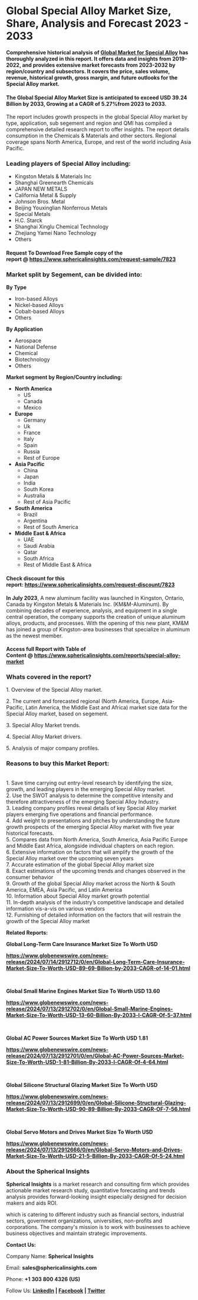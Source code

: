 <div class="content-title">
<h1>Global Special Alloy Market Size, Share, Analysis and Forecast 2023 - 2033</h1>
<div class="content-body__detail">
<section id="section_0" class="entry fr-view">
<p><strong>Comprehensive historical analysis of&nbsp;<a href="https://www.sphericalinsights.com/reports/special-alloy-market" target="_blank" rel="noopener">Global Market for Special Alloy</a>&nbsp;has thoroughly analyzed in this report. It offers data and insights from 2019-2022, and provides extensive market forecasts from 2023-2032 by region/country and subsectors. It covers the price, sales volume, revenue, historical growth, gross margin, and future outlooks for the Special Alloy market.</strong></p>
<h4><strong>The Global Special Alloy Market Size is anticipated to exceed USD 39.24 Billion by 2033, Growing at a CAGR of 5.27%from 2023 to 2033.</strong></h4>
<p>The report includes growth prospects in the global Special Alloy market by type, application, sub segement and region and QMI has compiled a comprehensive detailed research report to offer insights. The report details consumption in the Chemicals &amp; Materials and other sectors. Regional coverage spans North America, Europe, and rest of the world including Asia Pacific.</p>
<h3><strong>Leading players of Special Alloy including:</strong></h3>
<ul>
<li>Kingston Metals &amp; Materials Inc</li>
<li>Shanghai Greenearth Chemicals</li>
<li>JAPAN NEW METALS</li>
<li>California Metal &amp; Supply</li>
<li>Johnson Bros. Metal</li>
<li>Beijing Youxinglian Nonferrous Metals</li>
<li>Special Metals</li>
<li>H.C. Starck</li>
<li>Shanghai Xinglu Chemical Technology</li>
<li>Zhejiang Yamei Nano Technology</li>
<li>Others &nbsp;</li>
</ul>
<h4>Request To Download Free Sample copy of the report&nbsp;@&nbsp;<a href="https://www.sphericalinsights.com/request-sample/7823" target="_blank" rel="noopener">https://www.sphericalinsights.com/request-sample/7823</a></h4>
<h3><strong>Market split by Segement, can be divided into:</strong></h3>
<p><strong>By Type</strong></p>
<ul>
<li>Iron-based Alloys</li>
<li>Nickel-based Alloys</li>
<li>Cobalt-based Alloys</li>
<li>Others</li>
</ul>
<p><strong>By</strong><strong>&nbsp;Application</strong></p>
<ul>
<li>Aerospace</li>
<li>National Defense</li>
<li>Chemical</li>
<li>Biotechnology</li>
<li>Others</li>
</ul>
<p><strong>Market segment by Region/Country including:</strong></p>
<ul>
<li><strong>North America</strong>
<ul>
<li>US</li>
<li>Canada</li>
<li>Mexico</li>
</ul>
</li>
<li><strong>Europe</strong>
<ul>
<li>Germany</li>
<li>Uk</li>
<li>France</li>
<li>Italy</li>
<li>Spain</li>
<li>Russia</li>
<li>Rest of Europe</li>
</ul>
</li>
<li><strong>Asia Pacific</strong>
<ul>
<li>China</li>
<li>Japan</li>
<li>India</li>
<li>South Korea</li>
<li>Australia</li>
<li>Rest of Asia Pacific</li>
</ul>
</li>
<li><strong>South America</strong>
<ul>
<li>Brazil</li>
<li>Argentina</li>
<li>Rest of South America</li>
</ul>
</li>
<li><strong>Middle East &amp; Africa</strong>
<ul>
<li>UAE</li>
<li>Saudi Arabia</li>
<li>Qatar</li>
<li>South Africa</li>
<li>Rest of Middle East &amp; Africa</li>
</ul>
</li>
</ul>
<h4>Check discount for this report:&nbsp;<a href="https://www.sphericalinsights.com/request-discount/7823" target="_blank" rel="noopener">https://www.sphericalinsights.com/request-discount/7823</a></h4>
<p><strong>In July 2023</strong>, A new aluminum facility was launched in Kingston, Ontario, Canada by Kingston Metals &amp; Materials Inc. (KM&amp;M-Aluminum). By combining decades of experience, analysis, and equipment in a single central operation, the company supports the creation of unique aluminum alloys, products, and processes. With the opening of this new plant, KM&amp;M has joined a group of Kingston-area businesses that specialize in aluminum as the newest member.</p>
<h4>Access full Report with Table of Content&nbsp;@&nbsp;<a href="https://www.sphericalinsights.com/reports/special-alloy-market" target="_blank" rel="noopener">https://www.sphericalinsights.com/reports/special-alloy-market</a></h4>
<h3><strong>Whats covered in the report?</strong></h3>
<p>1. Overview of the Special Alloy market.</p>
<p>2. The current and forecasted regional (North America, Europe, Asia-Pacific, Latin America, the Middle East and Africa) market size data for the Special Alloy market, based on segement.</p>
<p>3. Special Alloy Market trends.</p>
<p>4. Special Alloy Market drivers.</p>
<p>5. Analysis of major company profiles.</p>
<h3><strong>Reasons to buy this Market Report:</strong></h3>
<p><br />1. Save time carrying out entry-level research by identifying the size, growth, and leading players in the emerging Special Alloy market.<br />2. Use the SWOT analysis to determine the competitive intensity and therefore attractiveness of the emerging Special Alloy Industry.<br />3. Leading company profiles reveal details of key Special Alloy market players emerging five operations and financial performance.<br />4. Add weight to presentations and pitches by understanding the future growth prospects of the emerging Special Alloy market with five year historical forecasts.<br />5. Compares data from North America, South America, Asia Pacific Europe and Middle East Africa, alongside individual chapters on each region.<br />6. Extensive information on factors that will amplify the growth of the Special Alloy market over the upcoming seven years<br />7. Accurate estimation of the global Special Alloy market size<br />8. Exact estimations of the upcoming trends and changes observed in the consumer behavior<br />9. Growth of the global Special Alloy market across the North &amp; South America, EMEA, Asia Pacific, and Latin America<br />10. Information about Special Alloy market growth potential<br />11. In-depth analysis of the industry&rsquo;s competitive landscape and detailed information vis-a-vis on various vendors<br />12. Furnishing of detailed information on the factors that will restrain the growth of the Special Alloy market</p>
<p><strong>Related Reports:&nbsp;</strong></p>
<p><strong>Global Long-Term Care Insurance Market Size To Worth USD</strong></p>
<p><strong><a href="https://www.globenewswire.com/news-release/2024/07/14/2912712/0/en/Global-Long-Term-Care-Insurance-Market-Size-To-Worth-USD-89-69-Billion-by-2033-CAGR-of-14-01.html">https://www.globenewswire.com/news-release/2024/07/14/2912712/0/en/Global-Long-Term-Care-Insurance-Market-Size-To-Worth-USD-89-69-Billion-by-2033-CAGR-of-14-01.html</a></strong></p>
<p><strong>&nbsp;</strong></p>
<p><strong>Global Small Marine Engines Market Size To Worth USD 13.60</strong></p>
<p><strong><a href="https://www.globenewswire.com/news-release/2024/07/13/2912702/0/en/Global-Small-Marine-Engines-Market-Size-To-Worth-USD-13-60-Billion-By-2033-l-CAGR-Of-5-37.html">https://www.globenewswire.com/news-release/2024/07/13/2912702/0/en/Global-Small-Marine-Engines-Market-Size-To-Worth-USD-13-60-Billion-By-2033-l-CAGR-Of-5-37.html</a></strong></p>
<p><strong>&nbsp;</strong></p>
<p><strong>Global AC Power Sources Market Size To Worth USD 1.81</strong></p>
<p><strong><a href="https://www.globenewswire.com/news-release/2024/07/13/2912701/0/en/Global-AC-Power-Sources-Market-Size-To-Worth-USD-1-81-Billion-By-2033-l-CAGR-Of-4-64.html">https://www.globenewswire.com/news-release/2024/07/13/2912701/0/en/Global-AC-Power-Sources-Market-Size-To-Worth-USD-1-81-Billion-By-2033-l-CAGR-Of-4-64.html</a></strong></p>
<p><strong>&nbsp;</strong></p>
<p><strong>Global Silicone Structural Glazing Market Size To Worth USD</strong></p>
<p><strong><a href="https://www.globenewswire.com/news-release/2024/07/13/2912699/0/en/Global-Silicone-Structural-Glazing-Market-Size-To-Worth-USD-90-89-Billion-By-2033-CAGR-OF-7-56.html">https://www.globenewswire.com/news-release/2024/07/13/2912699/0/en/Global-Silicone-Structural-Glazing-Market-Size-To-Worth-USD-90-89-Billion-By-2033-CAGR-OF-7-56.html</a></strong></p>
<p><strong>&nbsp;</strong></p>
<p><strong>Global Servo Motors and Drives Market Size To Worth USD</strong></p>
<p><strong><a href="https://www.globenewswire.com/news-release/2024/07/13/2912666/0/en/Global-Servo-Motors-and-Drives-Market-Size-To-Worth-USD-21-5-Billion-By-2033-CAGR-Of-5-24.html">https://www.globenewswire.com/news-release/2024/07/13/2912666/0/en/Global-Servo-Motors-and-Drives-Market-Size-To-Worth-USD-21-5-Billion-By-2033-CAGR-Of-5-24.html</a>&nbsp;</strong></p>
<h3><strong>About the Spherical Insights</strong></h3>
<p><strong>Spherical Insights</strong>&nbsp;is a market research and consulting firm which provides actionable market research study, quantitative forecasting and trends analysis provides forward-looking insight especially designed for decision makers and aids ROI.</p>
<p>which is catering to different industry such as financial sectors, industrial sectors, government organizations, universities, non-profits and corporations. The company's mission is to work with businesses to achieve business objectives and maintain strategic improvements.</p>
<p><strong>Contact Us:</strong></p>
<p>Company Name:&nbsp;<strong>Spherical Insights</strong></p>
<p>Email:&nbsp;<strong>sales@sphericalinsights.com</strong></p>
<p>Phone:&nbsp;<strong>+1 303 800 4326 (US)</strong></p>
<p>Follow Us:&nbsp;<strong><a href="https://www.linkedin.com/company/spherical-insight/"><u>LinkedIn</u></a>&nbsp;|&nbsp;<a href="https://www.facebook.com/sphericalinsights22"><u>Facebook</u></a>&nbsp;|&nbsp;<a href="https://twitter.com/SInsights_US"><u>Twitter</u></a></strong></p>
<div class="clear">&nbsp;</div>
</section>
</div>
</div>

